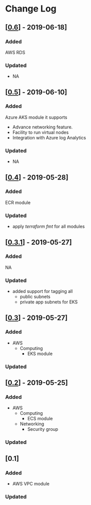 # Change Log
## [[0.6](https://github.com/polganesh/terraform-modules/compare/0.5...0.6)] - 2019-06-18]

### Added
AWS RDS

### Updated 
- NA

## [[0.5](https://github.com/polganesh/terraform-modules/compare/0.4...0.5)] - 2019-06-10]

### Added
Azure AKS module it supports
- Advance networking feature.
- Facility to run virtual nodes
- Integration with Azure log Analytics

### Updated 
- NA

## [[0.4](https://github.com/polganesh/terraform-modules/compare/0.3.1...0.4)] - 2019-05-28]

### Added
ECR module
### Updated 
- apply _terraform fmt_ for all modules

## [[0.3.1](https://github.com/polganesh/terraform-modules/compare/0.3...0.3.1)] - 2019-05-27]

### Added
NA
### Updated 
- added support for tagging all
  - public subnets
  - private app subnets
 for EKS 
    
## [[0.3](https://github.com/polganesh/terraform-modules/compare/0.2...0.3)] - 2019-05-27]

### Added
- AWS 
  - Computing 
    - EKS module

### Updated

## [[0.2](https://github.com/polganesh/terraform-modules/compare/0.1...0.2)] - 2019-05-25]
### Added
- AWS 
  - Computing 
    - ECS module
  - Networking 
    - Security group

### Updated 

## [0.1]
### Added
- AWS VPC module

### Updated 
